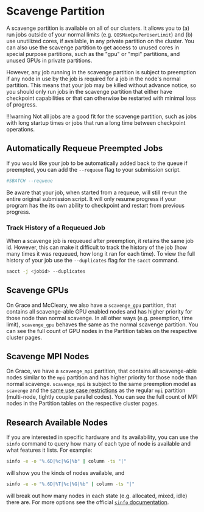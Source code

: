 # Scavenge Partition

A scavenge partition is available on all of our clusters. It allows you to (a) run jobs outside of your normal limits (e.g. `QOSMaxCpuPerUserLimit`) and (b) use unutilized cores, if available, in any private partition on the cluster. You can also use the scavenge partition to get access to unused cores in special purpose partitions, such as the "gpu" or "mpi" partitions, and unused GPUs in private partitions.

However, any job running in the scavenge partition is subject to preemption if any node in use by the job is required for a job in the node's normal partition. This means that your job may be killed without advance notice, so you should only run jobs in the scavenge partition that either have checkpoint capabilities or that can otherwise be restarted with minimal loss of progress.

!!!warning
    Not all jobs are a good fit for the scavenge partition, such as jobs with long startup times or jobs that run a long time between checkpoint operations.

## Automatically Requeue Preempted Jobs

If you would like your job to be automatically added back to the queue if preempted, you can add the `--requeue` flag to your submission script.

```bash
#SBATCH --requeue
```

Be aware that your job, when started from a requeue, will still re-run the entire original submission script. It will only resume progress if your program has the its own ability to checkpoint and restart from previous progress.

### Track History of a Requeued Job

When a scavenge job is requeued after preemption, it retains the same job id. However, this can make it difficult to track the history of the job (how many times it was requeued, how long it ran for each time). To view the full history of your job use the `--duplicates` flag for the `sacct` command.

``` bash
sacct -j <jobid> --duplicates
```

## Scavenge GPUs

On Grace and McCleary, we also have a `scavenge_gpu` partition, that contains all scavenge-able GPU enabled nodes and has higher priority for those node than normal scavenge. In all other ways
(e.g. preemption, time limit), `scavenge_gpu` behaves the same as the normal scavenge partition. You can see the full count of GPU nodes in the Partition tables on the respective cluster pages.

## Scavenge MPI Nodes

On Grace, we have a `scavenge_mpi` partition, that contains all scavenge-able nodes similar to the `mpi` partition and has higher priority for those node than normal scavenge. `scavenge_mpi` is subject to the same preemption model as `scavenge` and the [same use case restrictions](/clusters-at-yale/job-scheduling/mpi/) as the regular `mpi` partition (multi-node, tightly couple parallel codes). You can see the full count of MPI nodes in the Partition tables on the respective cluster pages.

## Research Available Nodes

If you are interested in specific hardware and its availability, you can use the `sinfo` command to query how many of each type of node is available and what features it lists. For example:

``` bash
sinfo -e -o "%.6D|%c|%G|%b" | column -ts "|"
```

will show you the kinds of nodes available, and

``` bash
sinfo -e -o "%.6D|%T|%c|%G|%b" | column -ts "|"
```

will break out how many nodes in each state (e.g. allocated, mixed, idle) there are. For more options see the official [`sinfo` documentation](https://slurm.schedmd.com/sinfo.html).
